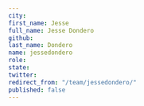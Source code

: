 ```yaml
---
city: 
first_name: Jesse
full_name: Jesse Dondero
github: 
last_name: Dondero
name: jessedondero
role: 
state: 
twitter: 
redirect_from: "/team/jessedondero/"
published: false
---
```


